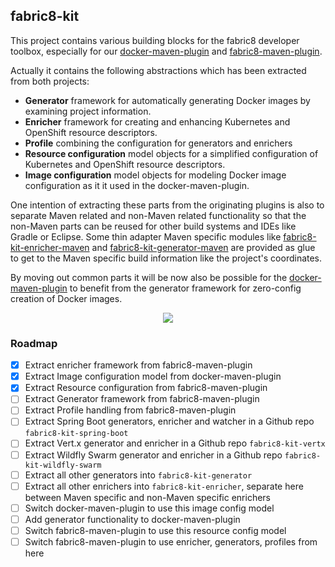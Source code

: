 ## fabric8-kit

This project contains various building blocks for the fabric8 developer toolbox, especially for our [docker-maven-plugin](https://github.com/fabric8io/docker-maven-plugin) and [fabric8-maven-plugin](https://github.com/fabric8io/fabric8-maven-plugin).

Actually it contains the following abstractions which has been extracted from both projects:

* **Generator** framework for automatically generating Docker images by examining project information.
* **Enricher** framework for creating and enhancing Kubernetes and OpenShift resource descriptors.
* **Profile** combining the configuration for generators and enrichers
* **Resource configuration** model objects for a simplified configuration of Kubernetes and OpenShift resource descriptors.
* **Image configuration** model objects for modeling Docker image configuration as it it used in the docker-maven-plugin.

One intention of extracting these parts from the originating plugins is also to separate Maven related and non-Maven related functionality so that the non-Maven parts can be reused for other build systems and IDEs like Gradle or Eclipse. Some thin adapter Maven specific modules like [fabric8-kit-enricher-maven](enricher/maven/pom.xml)  and [fabric8-kit-generator-maven](generator/maven/pom.xml) are provided as glue to get to the Maven specific build information like the project's coordinates.


By moving out common parts it will be now also be possible for the [docker-maven-plugin](https://github.com/fabric8io/docker-maven-plugin) to benefit from the generator framework for zero-config creation of Docker images.


<div style="text-align:center"><img src ="https://kit.fabric8.io/images/fabric8-build-components.png" /></div>

### Roadmap

* [x] Extract enricher framework from fabric8-maven-plugin
* [x] Extract Image configuration model from docker-maven-plugin
* [x] Extract Resource configuration from fabric8-maven-plugin
* [ ] Extract Generator framework from fabric8-maven-plugin
* [ ] Extract Profile handling from fabric8-maven-plugin
* [ ] Extract Spring Boot generators, enricher and watcher in a Github repo `fabric8-kit-spring-boot`
* [ ] Extract Vert.x generator and enricher in a Github repo `fabric8-kit-vertx`
* [ ] Extract Wildfly Swarm generator and enricher in a Github repo `fabric8-kit-wildfly-swarm`
* [ ] Extract all other generators into `fabric8-kit-generator`
* [ ] Extract all other enrichers into `fabric8-kit-enricher`, separate here between Maven specific and non-Maven specific enrichers
* [ ] Switch docker-maven-plugin to use this image config model
* [ ] Add generator functionality to docker-maven-plugin
* [ ] Switch fabric8-maven-plugin to use this resource config model
* [ ] Switch fabric8-maven-plugin to use enricher, generators, profiles from here
